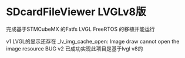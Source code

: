 # SDcardFileViewer LVGLv8版

完成基于STMCubeMX 的Fatfs LVGL FreeRTOS 的移植并能运行

v1 LVGL的显示还存在 _lv_img_cache_open: Image draw cannot open the image resource BUG
v2 已成功实现此项目是基于lvgl v8的
